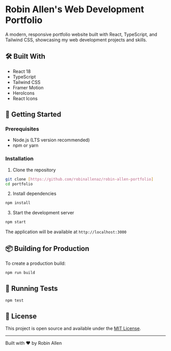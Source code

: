 
# Robin Allen's Web Development Portfolio

A modern, responsive portfolio website built with React, TypeScript, and Tailwind CSS, showcasing my web development projects and skills.

## 🛠️ Built With

- React 18
- TypeScript
- Tailwind CSS
- Framer Motion
- HeroIcons
- React Icons

## 🚀 Getting Started

### Prerequisites

- Node.js (LTS version recommended)
- npm or yarn

### Installation

1. Clone the repository
```bash
git clone [https://github.com/robinallenaz/robin-allen-portfolio]
cd portfolio
```

2. Install dependencies
```bash
npm install
```

3. Start the development server
```bash
npm start
```

The application will be available at `http://localhost:3000`

## 📦 Building for Production

To create a production build:

```bash
npm run build
```

## 🧪 Running Tests

```bash
npm test
```

## 📝 License

This project is open source and available under the [MIT License](LICENSE).

---
Built with ❤️ by Robin Allen

